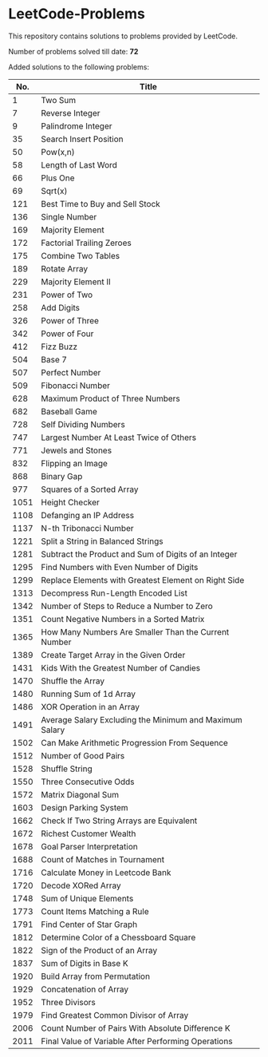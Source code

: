 # LeetCode-Problems
This repository contains solutions to problems provided by LeetCode.


Number of problems solved till date: <b> 72 </b>

Added solutions to the following problems:

| No. | Title |
| ----- | ----- |
| 1 | Two Sum |
| 7 | Reverse Integer |
| 9 | Palindrome Integer |
| 35 | Search Insert Position |
| 50 | Pow(x,n) |
| 58 | Length of Last Word |
| 66 | Plus One |
| 69 | Sqrt(x) |
| 121 | Best Time to Buy and Sell Stock |
| 136 | Single Number |
| 169 | Majority Element |
| 172 | Factorial Trailing Zeroes |
| 175 | Combine Two Tables |
| 189 | Rotate Array |
| 229 | Majority Element II |
| 231 | Power of Two |
| 258 | Add Digits |
| 326 | Power of Three |
| 342 | Power of Four |
| 412 | Fizz Buzz |
| 504 | Base 7 |
| 507 | Perfect Number |
| 509 | Fibonacci Number |
| 628 | Maximum Product of Three Numbers |
| 682 | Baseball Game |
| 728 | Self Dividing Numbers |
| 747 | Largest Number At Least Twice of Others |
| 771 | Jewels and Stones |
| 832 | Flipping an Image |
| 868 | Binary Gap |
| 977 | Squares of a Sorted Array |
| 1051 | Height Checker | 
| 1108 | Defanging an IP Address |
| 1137 | N-th Tribonacci Number |
| 1221 | Split a String in Balanced Strings |
| 1281 | Subtract the Product and Sum of Digits of an Integer |
| 1295 | Find Numbers with Even Number of Digits | 
| 1299 | Replace Elements with Greatest Element on Right Side |
| 1313 | Decompress Run-Length Encoded List |
| 1342 | Number of Steps to Reduce a Number to Zero |
| 1351 | Count Negative Numbers in a Sorted Matrix |
| 1365 | How Many Numbers Are Smaller Than the Current Number |
| 1389 | Create Target Array in the Given Order |
| 1431 | Kids With the Greatest Number of Candies |
| 1470 | Shuffle the Array |
| 1480 | Running Sum of 1d Array |
| 1486 | XOR Operation in an Array |
| 1491 | Average Salary Excluding the Minimum and Maximum Salary |
| 1502 | Can Make Arithmetic Progression From Sequence |
| 1512 | Number of Good Pairs |
| 1528 | Shuffle String |
| 1550 | Three Consecutive Odds |
| 1572 | Matrix Diagonal Sum |
| 1603 | Design Parking System |
| 1662 | Check If Two String Arrays are Equivalent |
| 1672 | Richest Customer Wealth |
| 1678 | Goal Parser Interpretation |
| 1688 | Count of Matches in Tournament |
| 1716 | Calculate Money in Leetcode Bank |
| 1720 | Decode XORed Array |
| 1748 | Sum of Unique Elements |
| 1773 | Count Items Matching a Rule |
| 1791 | Find Center of Star Graph |
| 1812 | Determine Color of a Chessboard Square |
| 1822 | Sign of the Product of an Array |
| 1837 | Sum of Digits in Base K |
| 1920 | Build Array from Permutation |
| 1929 | Concatenation of Array |
| 1952 | Three Divisors |
| 1979 | Find Greatest Common Divisor of Array |
| 2006 | Count Number of Pairs With Absolute Difference K |
| 2011 | Final Value of Variable After Performing Operations |
